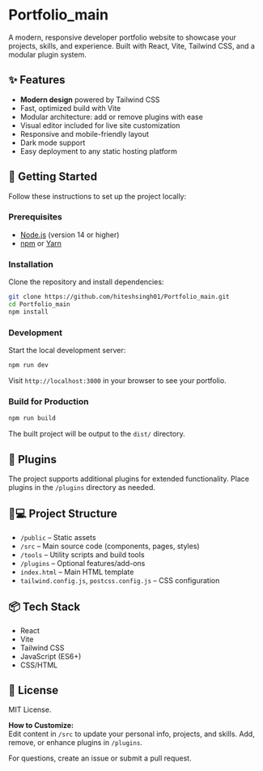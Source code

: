 # Portfolio_main

A modern, responsive developer portfolio website to showcase your projects, skills, and experience. Built with React, Vite, Tailwind CSS, and a modular plugin system.

## ✨ Features

- **Modern design** powered by Tailwind CSS
- Fast, optimized build with Vite
- Modular architecture: add or remove plugins with ease
- Visual editor included for live site customization
- Responsive and mobile-friendly layout
- Dark mode support
- Easy deployment to any static hosting platform

## 🚀 Getting Started

Follow these instructions to set up the project locally:

### Prerequisites

- [Node.js](https://nodejs.org/) (version 14 or higher)
- [npm](https://www.npmjs.com/) or [Yarn](https://yarnpkg.com/)

### Installation

Clone the repository and install dependencies:

```bash
git clone https://github.com/hiteshsingh01/Portfolio_main.git
cd Portfolio_main
npm install
```

### Development

Start the local development server:

```bash
npm run dev
```

Visit `http://localhost:3000` in your browser to see your portfolio.

### Build for Production

```bash
npm run build
```
The built project will be output to the `dist/` directory.

## 🧩 Plugins

The project supports additional plugins for extended functionality. Place plugins in the `/plugins` directory as needed.

## 👨💻 Project Structure

- `/public` – Static assets
- `/src` – Main source code (components, pages, styles)
- `/tools` – Utility scripts and build tools
- `/plugins` – Optional features/add-ons
- `index.html` – Main HTML template
- `tailwind.config.js`, `postcss.config.js` – CSS configuration

## 📦 Tech Stack

- React
- Vite
- Tailwind CSS
- JavaScript (ES6+)
- CSS/HTML

## 📄 License

MIT License.

**How to Customize:**  
Edit content in `/src` to update your personal info, projects, and skills. Add, remove, or enhance plugins in `/plugins`.

For questions, create an issue or submit a pull request.
